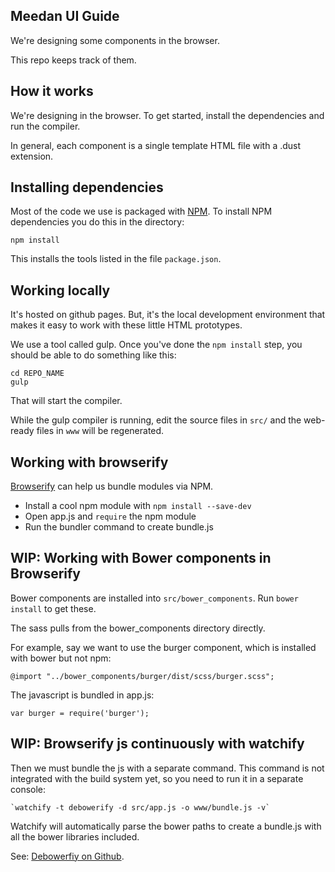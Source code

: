 ## Meedan UI Guide

We're designing some components in the browser.

This repo keeps track of them.

## How it works 

We're designing in the browser. To get started, install the dependencies and run the compiler.

In general, each component is a single template HTML file with a .dust extension.

## Installing dependencies

Most of the code we use is packaged with [NPM](https://www.npmjs.com/ "npm"). To install NPM dependencies you do this in the directory:

    npm install

This installs the tools listed in the file `package.json`.

## Working locally

It's hosted on github pages. But, it's the local development environment that makes it easy to work with these little HTML prototypes.

We use a tool called gulp. Once you've done the `npm install` step, you should be able to do something like this:

    cd REPO_NAME
    gulp

That will start the compiler.

While the gulp compiler is running, edit the source files in `src/` and the web-ready files in `www` will be regenerated.

## Working with browserify 

[Browserify](https://www.npmjs.com/package/browserify) can help us bundle modules via NPM. 

- Install a cool npm module with `npm install --save-dev`
- Open app.js and `require` the npm module
- Run the bundler command to create bundle.js

## WIP: Working with Bower components in Browserify 

Bower components are installed into `src/bower_components`. Run `bower install` to get these.  

The sass pulls from the bower_components directory directly. 

For example, say we want to use the burger component, which is installed with bower but not npm: 

    @import "../bower_components/burger/dist/scss/burger.scss";

The javascript is bundled in app.js: 

    var burger = require('burger');

## WIP: Browserify js continuously with watchify

Then we must bundle the js with a separate command. This command is not integrated with the build system yet, so you need to run it in a separate console: 

    `watchify -t debowerify -d src/app.js -o www/bundle.js -v`

Watchify will automatically parse the bower paths to create a bundle.js with all the bower libraries included.

See: [Debowerfiy on Github](https://github.com/eugeneware/debowerify).